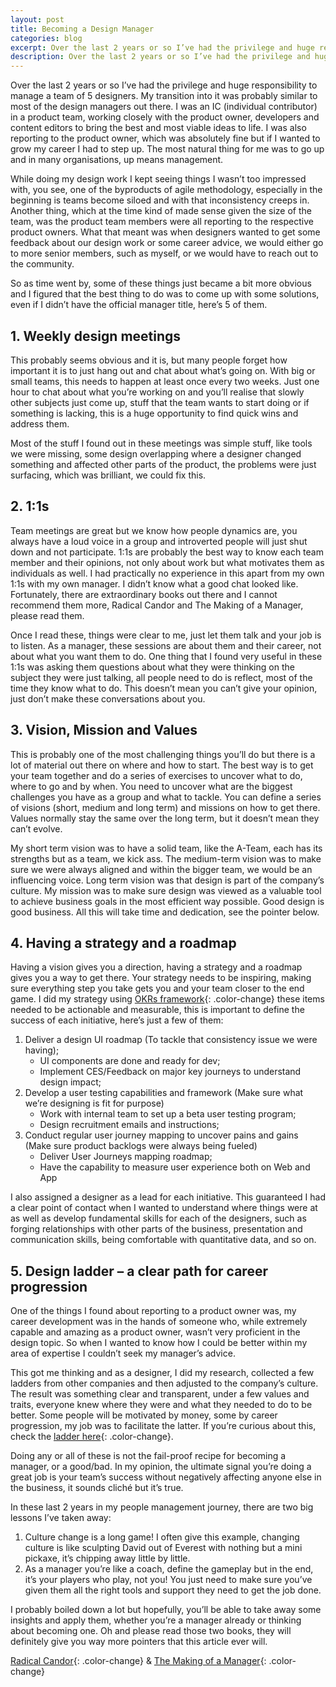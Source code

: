```yaml
---
layout: post
title: Becoming a Design Manager
categories: blog
excerpt: Over the last 2 years or so I’ve had the privilege and huge responsibility to manage a team of 5 designers. This is the story of my journey.
description: Over the last 2 years or so I’ve had the privilege and huge responsibility to manage a team of 5 designers. This is the story of my journey.
---
```

Over the last 2 years or so I’ve had the privilege and huge responsibility to manage a team of 5 designers. My transition into it was probably similar to most of the design managers out there. I was an IC (individual contributor) in a product team, working closely with the product owner, developers and content editors to bring the best and most viable ideas to life. I was also reporting to the product owner, which was absolutely fine but if I wanted to grow my career I had to step up. The most natural thing for me was to go up and in many organisations, up means management.

While doing my design work I kept seeing things I wasn’t too impressed with, you see, one of the byproducts of agile methodology, especially in the beginning is teams become siloed and with that inconsistency creeps in. Another thing, which at the time kind of made sense given the size of the team, was the product team members were all reporting to the respective product owners. What that meant was when designers wanted to get some feedback about our design work or some career advice, we would either go to more senior members, such as myself, or we would have to reach out to the community.

So as time went by, some of these things just became a bit more obvious and I figured that the best thing to do was to come up with some solutions, even if I didn’t have the official manager title, here’s 5 of them.

## 1. Weekly design meetings

This probably seems obvious and it is, but many people forget how important it is to just hang out and chat about what’s going on. With big or small teams, this needs to happen at least once every two weeks. Just one hour to chat about what you’re working on and you’ll realise that slowly other subjects just come up, stuff that the team wants to start doing or if something is lacking, this is a huge opportunity to find quick wins and address them.

Most of the stuff I found out in these meetings was simple stuff, like tools we were missing, some design overlapping where a designer changed something and affected other parts of the product, the problems were just surfacing, which was brilliant, we could fix this.

## 2. 1:1s

Team meetings are great but we know how people dynamics are, you always have a loud voice in a group and introverted people will just shut down and not participate. 1:1s are probably the best way to know each team member and their opinions, not only about work but what motivates them as individuals as well. I had practically no experience in this apart from my own 1:1s with my own manager. I didn’t know what a good chat looked like. Fortunately, there are extraordinary books out there and I cannot recommend them more, Radical Candor and The Making of a Manager, please read them.

Once I read these, things were clear to me, just let them talk and your job is to listen. As a manager, these sessions are about them and their career, not about what you want them to do. One thing that I found very useful in these 1:1s was asking them questions about what they were thinking on the subject they were just talking, all people need to do is reflect, most of the time they know what to do. This doesn’t mean you can’t give your opinion, just don’t make these conversations about you.

## 3. Vision, Mission and Values

This is probably one of the most challenging things you’ll do but there is a lot of material out there on where and how to start. The best way is to get your team together and do a series of exercises to uncover what to do, where to go and by when. You need to uncover what are the biggest challenges you have as a group and what to tackle. You can define a series of visions (short, medium and long term) and missions on how to get there. Values normally stay the same over the long term, but it doesn’t mean they can’t evolve.

My short term vision was to have a solid team, like the A-Team, each has its strengths but as a team, we kick ass. The medium-term vision was to make sure we were always aligned and within the bigger team, we would be an influencing voice. Long term vision was that design is part of the company’s culture. My mission was to make sure design was viewed as a valuable tool to achieve business goals in the most efficient way possible. Good design is good business. All this will take time and dedication, see the pointer below.

## 4. Having a strategy and a roadmap

Having a vision gives you a direction, having a strategy and a roadmap gives you a way to get there. Your strategy needs to be inspiring, making sure everything step you take gets you and your team closer to the end game. I did my strategy using [OKRs framework](https://rework.withgoogle.com/guides/set-goals-with-okrs/steps/introduction/){: .color-change} these items needed to be actionable and measurable, this is important to define the success of each initiative, here’s just a few of them:

1. Deliver a design UI roadmap (To tackle that consistency issue we were having);
   * UI components are done and ready for dev;
   * Implement CES/Feedback on major key journeys to understand design impact;
2. Develop a user testing capabilities and framework (Make sure what we’re designing is fit for purpose)
   * Work with internal team to set up a beta user testing program;
   * Design recruitment emails and instructions;
3. Conduct regular user journey mapping to uncover pains and gains (Make sure product backlogs were always being fueled)
   * Deliver User Journeys mapping roadmap;
   * Have the capability to measure user experience both on Web and App

I also assigned a designer as a lead for each initiative. This guaranteed I had a clear point of contact when I wanted to understand where things were at as well as develop fundamental skills for each of the designers, such as forging relationships with other parts of the business, presentation and communication skills, being comfortable with quantitative data, and so on.

## 5. Design ladder – a clear path for career progression

One of the things I found about reporting to a product owner was, my career development was in the hands of someone who, while extremely capable and amazing as a product owner, wasn’t very proficient in the design topic. So when I wanted to know how I could be better within my area of expertise I couldn’t seek my manager’s advice.

This got me thinking and as a designer, I did my research, collected a few ladders from other companies and then adjusted to the company’s culture. The result was something clear and transparent, under a few values and traits, everyone knew where they were and what they needed to do to be better. Some people will be motivated by money, some by career progression, my job was to facilitate the latter. If you’re curious about this, check the [ladder here](https://docs.google.com/spreadsheets/d/1yWiwSLkJ_NZqnxyzjkGAs9c7hqikUyA4Snt3b8teVvc/edit?usp=sharing){: .color-change}.

Doing any or all of these is not the fail-proof recipe for becoming a manager, or a good/bad. In my opinion, the ultimate signal you’re doing a great job is your team’s success without negatively affecting anyone else in the business, it sounds cliché but it’s true.

In these last 2 years in my people management journey, there are two big lessons I’ve taken away:

1. Culture change is a long game! I often give this example, changing culture is like sculpting David out of Everest with nothing but a mini pickaxe, it’s chipping away little by little.
2. As a manager you’re like a coach, define the gameplay but in the end, it’s your players who play, not you! You just need to make sure you’ve given them all the right tools and support they need to get the job done.

I probably boiled down a lot but hopefully, you’ll be able to take away some insights and apply them, whether you’re a manager already or thinking about becoming one. Oh and please read those two books, they will definitely give you way more pointers that this article ever will.

[Radical Candor](https://www.radicalcandor.com/){: .color-change} & [The Making of a Manager](https://juliezhuo.com/book/manager.html){: .color-change}
